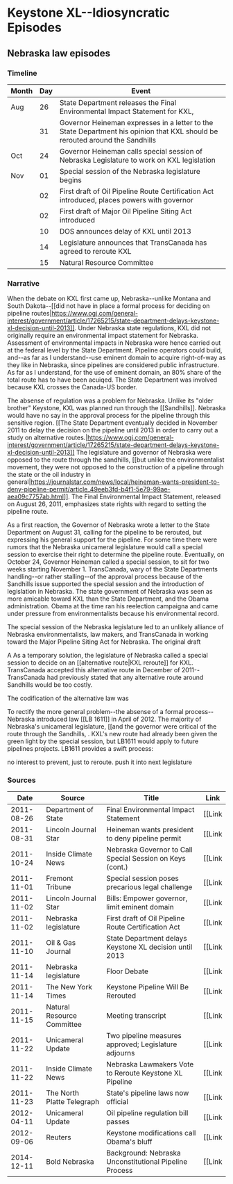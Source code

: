 # Keystone XL--Idiosyncratic Episodes

## Nebraska law episodes

### Timeline

Month   | Day   | Event
---     | ---   | ------------------
Aug     | 26    | State Department releases the Final Environmental Impact Statement for KXL, 
</br>   | 31    | Governor Heineman expresses in a letter to the State Department his opinion that KXL should be rerouted around the Sandhills
Oct     | 24    | Governor Heineman calls special session of Nebraska Legislature to work on KXL legislation
Nov     | 01    | Special session of the Nebraska legislature begins
</br>   | 02    | First draft of Oil Pipeline Route Certification Act introduced, places powers with governor
</br>   | 02    | First draft of Major Oil Pipeline Siting Act introduced
</br>   | 10    | DOS announces delay of KXL until 2013
</br>   | 14    | Legislature announces that TransCanada has agreed to reroute KXL
</br>   | 15    | Natural Resource Committee

### Narrative

When the debate on KXL first came up, Nebraska--unlike Montana and South Dakota--[[did not have in place a formal process for deciding on pipeline routes|https://www.ogj.com/general-interest/government/article/17265215/state-department-delays-keystone-xl-decision-until-2013]]. Under Nebraska state regulations, KXL did not originally require an environmental impact statement for Nebraska. Assessment of environmental impacts in Nebraska were hence carried out at the federal level by the State Department. Pipeline operators could build, and--as far as I understand--use eminent domain to acquire right-of-way as they like in Nebraska, since pipelines are considered public infrastructure. As far as I understand, for the use of eminent domain, an 80% share of the total route has to have been acuiqed. The State Department was involved because KXL crosses the Canada-US border. 

The absense of regulation was a problem for Nebraska. Unlike its "older brother" Keystone, KXL was planned run through the [[Sandhills]]. Nebraska would have no say in the approval process for the pipeline through this sensitive region. [[The State Department eventually decided in November 2011 to delay the decision on the pipeline until 2013 in order to carry out a study on alternative routes.|https://www.ogj.com/general-interest/government/article/17265215/state-department-delays-keystone-xl-decision-until-2013]] The legislature and governor of Nebraska were opposed to the route through the sandhills, [[but unlike the environmentalist movement, they were not opposed to the construction of a pipeline through the state or the oil industry in general|https://journalstar.com/news/local/heineman-wants-president-to-deny-pipeline-permit/article_49eeb3fd-b4f1-5e79-99ae-aea09c7757ab.html]]. The Final Environmental Impact Statement, released on August 26, 2011, emphasizes state rights with regard to setting the pipeline route. 

As a first reaction, the Governor of Nebraska wrote a letter to the State Department on August 31, calling for the pipeline to be rerouted, but expressing his general support for the pipeline. For some time there were rumors that the Nebraska unicameral legislature would call a special session to exercise their right to determine the pipeline route. Eventually, on October 24, Governor Heineman called a special session, to sit for two weeks starting November 1. TransCanada, wary of the State Departments handling--or rather stalling--of the approval process because of the Sandhills issue supported the special session and the introduction of legislation in Nebraska. The state government of Nebraska was seen as more amicable toward KXL than the State Department, and the Obama administration. Obama at the time ran his reelection campaigna and came under pressure from environmentalists because his environmental record.

The special session of the Nebraska legislature led to an unlikely alliance of Nebraska environmentalists, law makers, and TransCanada in working toward the Major Pipeline Siting Act for Nebraska. The original draft 

A As a temporary solution, the legislature of Nebraska called a special session to decide on an [[alternative route|KXL reroute]] for KXL. TransCanada accepted this alternative route in December of 2011--TransCanada had previously stated that any alternative route around Sandhills would be too costly.

The codification of the alternative law was 

To rectify the more general problem--the absense of a formal process--Nebraska introduced law [[LB 1611]] in April of 2012. The majority of Nebraska's unicameral legislature, [[and the governor were critical of the route through the Sandhills, . KXL's new route had already been given the green light by the special session, but LB1611 would apply to future pipelines projects. LB1611 provides a swift process: 

no interest to prevent, just to reroute. push it into next legislature

### Sources

Date        | Source                        | Title                                                     | Link
---         | --------                      | ----------------                                          | ---
2011-08-26  | Department of State           | Final Environmental Impact Statement                      | [[Link|https://2012-keystonepipeline-xl.state.gov/archive/dos_docs/feis/index.htm#]]
2011-08-31  | Lincoln Journal Star          | Heineman wants president to deny pipeline permit          | [[Link|https://journalstar.com/news/local/heineman-wants-president-to-deny-pipeline-permit/article_49eeb3fd-b4f1-5e79-99ae-aea09c7757ab.html]]
2011-10-24  | Inside Climate News           | Nebraska Governor to Call Special Session on Keys (cont.) | [[Link|https://insideclimatenews.org/news/24102011/nebraska-governor-dave-heineman-keystone-xl-pipeline-oil-sands-ogallala-aquifer-sandhills/]]
2011-11-01  | Fremont Tribune               | Special session poses precarious legal challenge          | [[Link|https://fremonttribune.com/news/local/special-session-poses-precarious-legal-challenge/article_cf1832a6-049e-11e1-b9b5-001cc4c002e0.html]]
2011-11-02  | Lincoln Journal Star          | Bills: Empower governor, limit eminent domain             | [[Link|https://journalstar.com/news/unicameral/bills-empower-governor-limit-eminent-domain/article_71af68da-0ccb-5b9b-8265-e8adeb31bf0a.html]]
2011-11-02  | Nebraska legislature          | First draft of Oil Pipeline Route Certification Act       | [[Link|https://nebraskalegislature.gov/FloorDocs/102/PDF/Intro/LB4_S1.pdf]]
2011-11-10  | Oil & Gas Journal             | State Department delays Keystone XL decision until 2013   | [[Link|https://www.ogj.com/general-interest/government/article/17265215/state-department-delays-keystone-xl-decision-until-2013]]
2011-11-14  | Nebraska legislature          | Floor Debate                                              | [[Link|https://www.nebraskalegislature.gov/FloorDocs/102/PDF/Transcripts/FloorDebate/s1day9.pdf]]
2011-11-14  | The New York Times            | Keystone Pipeline Will Be Rerouted                        | [[Link|https://www.nytimes.com/2011/11/15/science/earth/keystone-xl-pipeline-transcanada-reroute.html]]
2011-11-15  | Natural Resource Committee    | Meeting transcript                                        | [[Link|https://www.nebraskalegislature.gov/FloorDocs/102/PDF/Transcripts/Natural/2011-11-15.pdf]]
2011-11-22  | Unicameral Update             | Two pipeline measures approved; Legislature adjourns      | [[Link|http://update.legislature.ne.gov/?p=5458]]
2011-11-22  | Inside Climate News           | Nebraska Lawmakers Vote to Reroute Keystone XL Pipeline   | [[Link|https://insideclimatenews.org/news/22112011/nebraska-lawmakers-vote-reroute-keystone-xl-pipeline-ogallala-aquifer-sandhills-transcanada-state-deparment/]]
2011-11-23  | The North Platte Telegraph    |  State's pipeline laws now official                       | [[Link|https://nptelegraph.com/news/states-pipeline-laws-now-official/article_7f1b04ec-9e45-5870-97be-cdc03190f2d2.html]]
2012-04-11  | Unicameral Update             | Oil pipeline regulation bill passes                       | [[Link|http://update.legislature.ne.gov/?p=7554]]
2012-09-06  | Reuters                       | Keystone modifications call Obama's bluff                 | [[Link|https://web.archive.org/web/20150930210529/http://www.reuters.com/article/2012/09/06/column-kemp-oil-keystone-idINL6E8K6D5920120906]]
2014-12-11  | Bold Nebraska                 | Background: Nebraska Unconstitutional Pipeline Process    | [[Link|https://boldnebraska.org/lawsuit/]]
